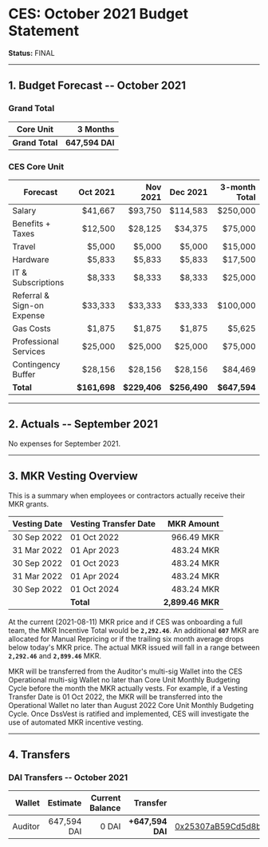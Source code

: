 # CES: October 2021 Budget Statement

**Status:** FINAL

---

## 1. Budget Forecast -- October 2021

### Grand Total

| Core Unit           | 3 Months       |
|-----------------|---------------:|
| **Grand Total** |   **647,594 DAI** |

### CES Core Unit

| **Forecast**                | Oct 2021     | Nov 2021            | Dec 2021            | 3-month Total      |
| -------------------------- | -------------: | -------------: | -------------: | -------------: |
| Salary                     |	     $41,667		 |       $93,750 |       $114,583 |     $250,000 |
| Benefits + Taxes           |	     $12,500		 |       $28,125 |        $34,375 |      $75,000 |
| Travel                     |	      $5,000 |        $5,000 |        $5,000 |        $15,000 |
| Hardware                   |	      $5,833 |         $5,833 |      $5,833 |        $17,500 |
| IT & Subscriptions         |	      $8,333 |        $8,333 |        $8,333 |        $25,000 |
| Referral & Sign-on Expense |	     $33,333 |        $33,333 |             $33,333 |       $100,000 |
| Gas Costs                  |	      $1,875 |         $1,875 |         $1,875 |        $5,625 |
| Professional Services      |	     $25,000 |        $25,000 |        $25,000 |       $75,000 |
| Contingency Buffer         |	    $28,156 |       $28,156 |       $28,156 |       $84,469 |
| **Total**                  | **$161,698** |   **$229,406** |   **$256,490** | **$647,594** |

---

## 2. Actuals -- September 2021

No expenses for September 2021.

---

## 3. MKR Vesting Overview

This is a summary when employees or contractors actually receive their MKR grants.

| Vesting Date | Vesting Transfer Date     |        MKR Amount |
| ------------ | ------------------------- | -----------------:|
| 30 Sep 2022  | 01 Oct 2022               |        966.49 MKR |
| 31 Mar 2022  | 01 Apr 2023               |        483.24 MKR |
| 30 Sep 2022  | 01 Oct 2023               |        483.24 MKR |
| 31 Mar 2022  | 01 Apr 2024               |        483.24 MKR |
| 30 Sep 2022  | 01 Oct 2024               |        483.24 MKR |
|              | **Total**                 |  **2,899.46 MKR** |

At the current (2021-08-11) MKR price and if CES was onboarding a full team, the MKR Incentive Total would be **`2,292.46`**. An additional **`607`** MKR are allocated for Manual Repricing or if the trailing six month average drops below today's MKR price. The actual MKR issued will fall in a range between **`2,292.46`** and **`2,899.46`** MKR.

MKR will be transferred from the Auditor's multi-sig Wallet into the CES Operational multi-sig Wallet no later than Core Unit Monthly Budgeting Cycle before the month the MKR actually vests. For example, if a Vesting Transfer Date is 01 Oct 2022, the MKR will be transferred into the Operational Wallet no later than August 2022 Core Unit Monthly Budgeting Cycle. Once DssVest is ratified and implemented, CES will investigate the use of automated MKR incentive vesting.

---

## 4. Transfers

### DAI Transfers -- October 2021

|             Wallet | Estimate | Current Balance |         Transfer |                          Multi-sig Address |
|-------------------:|-----------------:|----------------:|-----------------:|-------------------------------------------:|
|     Auditor |      647,594 DAI |           0 DAI | **+647,594 DAI** | [0x25307aB59Cd5d8b4E2C01218262Ddf6a89Ff86da](https://gnosis-safe.io/app/#/safes/0x25307aB59Cd5d8b4E2C01218262Ddf6a89Ff86da) |